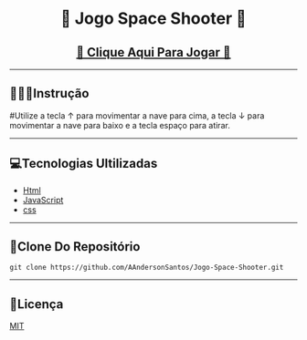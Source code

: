<h1 align="center">🚀 Jogo Space Shooter 🚀 </h1>

<h2 align="center"><a href="https://aandersonsantos.github.io/Jogo-Space-Shooter/">🚀 Clique Aqui Para Jogar 🚀</a></h2>

---

## 👨🏻‍🏫**Instrução**
#Utilize a tecla ↑ para movimentar a nave para cima, a tecla ↓ para movimentar a nave para baixo e a tecla espaço para atirar.

---

## 💻**Tecnologias Ultilizadas**

* [Html](https://developer.mozilla.org/pt-BR/docs/Web/Guide/HTML/HTML5)
* [JavaScript](https://developer.mozilla.org/pt-BR/docs/Web/JavaScript)
* [css](https://developer.mozilla.org/pt-BR/docs/Web/CSS)

---

## 💾**Clone Do Repositório**

```
git clone https://github.com/AAndersonSantos/Jogo-Space-Shooter.git 

```

---

## 📝**Licença**

[MIT](https://github.com/AAndersonSantos/Jogo-Space-Shooter/blob/main/LICENSE)
